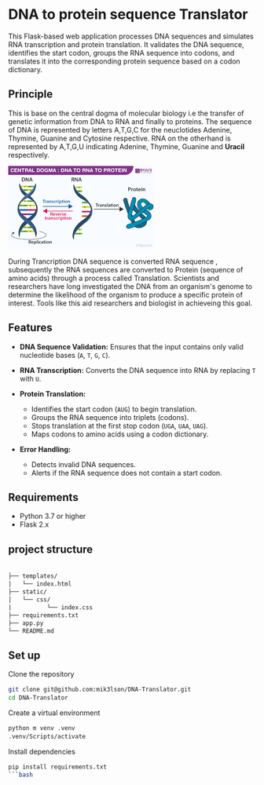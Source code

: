 # DNA to protein sequence Translator

This Flask-based web application processes DNA sequences and simulates RNA transcription and protein translation. 
It validates the DNA sequence, identifies the start codon, groups the RNA sequence into codons, and translates it into the corresponding protein sequence based on a codon dictionary. 


## Principle
This is base on the central dogma of molecular biology i.e the transfer of genetic information from DNA to RNA and finally to proteins. The sequence of DNA is represented by letters A,T,G,C for the neuclotides Adenine, Thymine, Guanine and Cytosine respective. RNA on the otherhand is represented by A,T,G,U indicating Adenine, Thymine, Guanine and **Uracil** respectively. 


![central dogma](https://github.com/mik3lson/DNA-Translator/blob/main/static/central%20dogma.png)

During Trancription DNA sequence is converted RNA sequence , subsequently the RNA sequences are converted to Protein (sequence of amino acids) through a process called Translation. Scientists and researchers have long investigated the DNA from an organism's genome to determine the likelihood of the organism to produce a specific protein of interest. Tools like this aid researchers and biologist in achieveing this goal.


## Features

- **DNA Sequence Validation:** Ensures that the input contains only valid nucleotide bases (`A`, `T`, `G`, `C`).
- **RNA Transcription:** Converts the DNA sequence into RNA by replacing `T` with `U`.
- **Protein Translation:**  
  - Identifies the start codon (`AUG`) to begin translation.
  - Groups the RNA sequence into triplets (codons).
  - Stops translation at the first stop codon (`UGA`, `UAA`, `UAG`).
  - Maps codons to amino acids using a codon dictionary.

- **Error Handling:**  
  - Detects invalid DNA sequences.
  - Alerts if the RNA sequence does not contain a start codon.

## Requirements

- Python 3.7 or higher  
- Flask 2.x  

## project structure
```

├── templates/
|   └── index.html
├── static/
│   └── css/
|          └── index.css
├── requirements.txt
├── app.py
└── README.md
```


## Set up 

Clone the repository
```bash
git clone git@github.com:mik3lson/DNA-Translator.git
cd DNA-Translator
```

Create a virtual environment
```bash
python m venv .venv
.venv/Scripts/activate
```

Install dependencies
```bash
pip install requirements.txt
```bash
